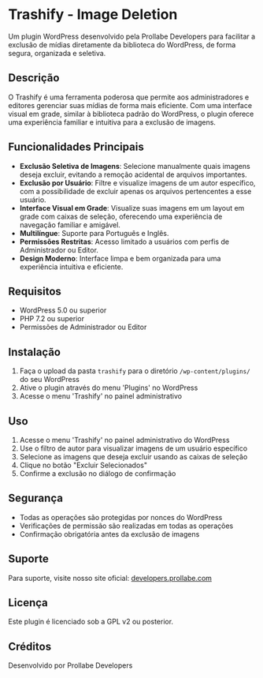 # Trashify - Image Deletion

Um plugin WordPress desenvolvido pela Prollabe Developers para facilitar a exclusão de mídias diretamente da biblioteca do WordPress, de forma segura, organizada e seletiva.

## Descrição

O Trashify é uma ferramenta poderosa que permite aos administradores e editores gerenciar suas mídias de forma mais eficiente. Com uma interface visual em grade, similar à biblioteca padrão do WordPress, o plugin oferece uma experiência familiar e intuitiva para a exclusão de imagens.

## Funcionalidades Principais

- **Exclusão Seletiva de Imagens**: Selecione manualmente quais imagens deseja excluir, evitando a remoção acidental de arquivos importantes.
- **Exclusão por Usuário**: Filtre e visualize imagens de um autor específico, com a possibilidade de excluir apenas os arquivos pertencentes a esse usuário.
- **Interface Visual em Grade**: Visualize suas imagens em um layout em grade com caixas de seleção, oferecendo uma experiência de navegação familiar e amigável.
- **Multilíngue**: Suporte para Português e Inglês.
- **Permissões Restritas**: Acesso limitado a usuários com perfis de Administrador ou Editor.
- **Design Moderno**: Interface limpa e bem organizada para uma experiência intuitiva e eficiente.

## Requisitos

- WordPress 5.0 ou superior
- PHP 7.2 ou superior
- Permissões de Administrador ou Editor

## Instalação

1. Faça o upload da pasta `trashify` para o diretório `/wp-content/plugins/` do seu WordPress
2. Ative o plugin através do menu 'Plugins' no WordPress
3. Acesse o menu 'Trashify' no painel administrativo

## Uso

1. Acesse o menu 'Trashify' no painel administrativo do WordPress
2. Use o filtro de autor para visualizar imagens de um usuário específico
3. Selecione as imagens que deseja excluir usando as caixas de seleção
4. Clique no botão "Excluir Selecionados"
5. Confirme a exclusão no diálogo de confirmação

## Segurança

- Todas as operações são protegidas por nonces do WordPress
- Verificações de permissão são realizadas em todas as operações
- Confirmação obrigatória antes da exclusão de imagens

## Suporte

Para suporte, visite nosso site oficial: [developers.prollabe.com](https://developers.prollabe.com)

## Licença

Este plugin é licenciado sob a GPL v2 ou posterior.

## Créditos

Desenvolvido por Prollabe Developers 